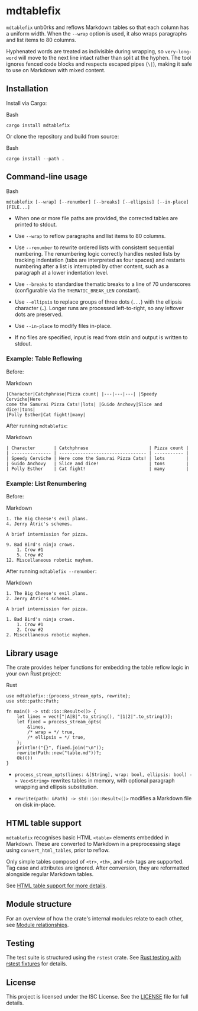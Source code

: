 # mdtablefix

`mdtablefix` unb0rks and reflows Markdown tables so that each column has a uniform width. When the `--wrap` option is used, it also wraps paragraphs and list items to 80 columns.

Hyphenated words are treated as indivisible during wrapping, so `very-long-word` will move to the next line intact rather than split at the hyphen. The tool ignores fenced code blocks and respects escaped pipes (`\|`), making it safe to use on Markdown with mixed content.

## Installation

Install via Cargo:

Bash

```
cargo install mdtablefix
```

Or clone the repository and build from source:

Bash

```
cargo install --path .
```

## Command-line usage

Bash

```
mdtablefix [--wrap] [--renumber] [--breaks] [--ellipsis] [--in-place] [FILE...]
```

- When one or more file paths are provided, the corrected tables are printed to stdout.

- Use `--wrap` to reflow paragraphs and list items to 80 columns.

- Use `--renumber` to rewrite ordered lists with consistent sequential numbering. The renumbering logic correctly handles nested lists by tracking indentation (tabs are interpreted as four spaces) and restarts numbering after a list is interrupted by other content, such as a paragraph at a lower indentation level.

- Use `--breaks` to standardise thematic breaks to a line of 70 underscores (configurable via the `THEMATIC_BREAK_LEN` constant).

- Use `--ellipsis` to replace groups of three dots (`...`) with the ellipsis character (`…`). Longer runs are processed left-to-right, so any leftover dots are preserved.

- Use `--in-place` to modify files in-place.

- If no files are specified, input is read from stdin and output is written to stdout.

### Example: Table Reflowing

Before:

Markdown

```
|Character|Catchphrase|Pizza count| |---|---|---| |Speedy Cerviche|Here
come the Samurai Pizza Cats!|lots| |Guido Anchovy|Slice and dice!|tons|
|Polly Esther|Cat fight!|many|
```

After running `mdtablefix`:

Markdown

```
| Character       | Catchphrase                       | Pizza count |
| --------------- | --------------------------------- | ----------- |
| Speedy Cerviche | Here come the Samurai Pizza Cats! | lots        |
| Guido Anchovy   | Slice and dice!                   | tons        |
| Polly Esther    | Cat fight!                        | many        |
```

### Example: List Renumbering

Before:

Markdown

```
1. The Big Cheese's evil plans.
4. Jerry Atric's schemes.

A brief intermission for pizza.

9. Bad Bird's ninja crows.
    1. Crow #1
    5. Crow #2
12. Miscellaneous robotic mayhem.
```

After running `mdtablefix --renumber`:

Markdown

```
1. The Big Cheese's evil plans.
2. Jerry Atric's schemes.

A brief intermission for pizza.

1. Bad Bird's ninja crows.
    1. Crow #1
    2. Crow #2
2. Miscellaneous robotic mayhem.
```

## Library usage

The crate provides helper functions for embedding the table reflow logic in your own Rust project:

Rust

```
use mdtablefix::{process_stream_opts, rewrite};
use std::path::Path;

fn main() -> std::io::Result<()> {
    let lines = vec!["|A|B|".to_string(), "|1|2|".to_string()];
    let fixed = process_stream_opts(
        &lines,
        /* wrap = */ true,
        /* ellipsis = */ true,
    );
    println!("{}", fixed.join("\n"));
    rewrite(Path::new("table.md"))?;
    Ok(())
}
```

- `process_stream_opts(lines: &[String], wrap: bool, ellipsis: bool) -> Vec<String>` rewrites tables in memory, with optional paragraph wrapping and ellipsis substitution.

- `rewrite(path: &Path) -> std::io::Result<()>` modifies a Markdown file on disk in-place.

## HTML table support

`mdtablefix` recognises basic HTML `<table>` elements embedded in Markdown. These are converted to Markdown in a preprocessing stage using `convert_html_tables`, prior to reflow.

Only simple tables composed of `<tr>`, `<th>`, and `<td>` tags are supported. Tag case and attributes are ignored. After conversion, they are reformatted alongside regular Markdown tables.

See [HTML table support for more details](docs/html-table-support.md).

## Module structure

For an overview of how the crate's internal modules relate to each other, see [Module relationships](docs/module-relationships.md).

## Testing

The test suite is structured using the `rstest` crate. See [Rust testing with rstest fixtures](docs/rust-testing-with-rstest-fixtures.md) for details.

## License

This project is licensed under the ISC License. See the [LICENSE](LICENSE) file for full details.
